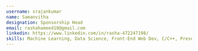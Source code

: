 ```yaml
---
username: srajankumar
name: Samanvitha
designation: Sponsorship Head
email: rashahameed10@gmail.com
linkedin: https://www.linkedin.com/in/rasha-472247198/
skills: Machine Learning, Data Science, Front-End Web Dev, C/C++, Presentation
---
```

